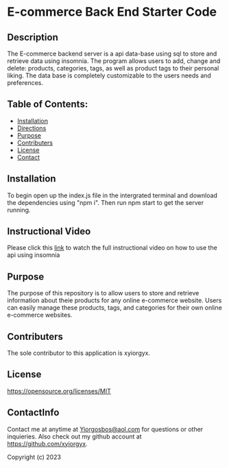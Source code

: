 # E-commerce Back End Starter Code

## Description
The E-commerce backend server is a api data-base using sql to store and retrieve data using insomnia. The program allows users to add, change and delete: products, categories, tags, as well as product tags to their personal liking. The data base is completely customizable to the users needs and preferences. 

## Table of Contents:

- [Installation](#installation)
- [Directions](#Directions)
- [Purpose](#Purpose)
- [Contributers](#Contributors)
- [License](#license)
- [Contact](#contactInfo)

## Installation
To begin open up the index.js file in the intergrated terminal and download the dependencies using "npm i". Then run npm start to get the server running. 

## Instructional Video
Please click this [link](https://drive.google.com/file/d/1klIO9DJ_D6ZRPu2vPEzpM2-vbP3TgZJ1/view) to watch the full instructional video on how to use the api using insomnia


## Purpose
The purpose of this repository is to allow users to store and retrieve information about theie products for any online e-commerce website. Users can easily manage these products, tags, and categories for their own online e-commerce websites. 
 
## Contributers
The sole contributor to this application is xyiorgyx.


## License
https://opensource.org/licenses/MIT 


## ContactInfo

Contact me at anytime at Yiorgosbos@aol.com for questions or other inquieries. Also check out my github account at https://github.com/xyiorgyx.

Copyright (c) 2023
 
